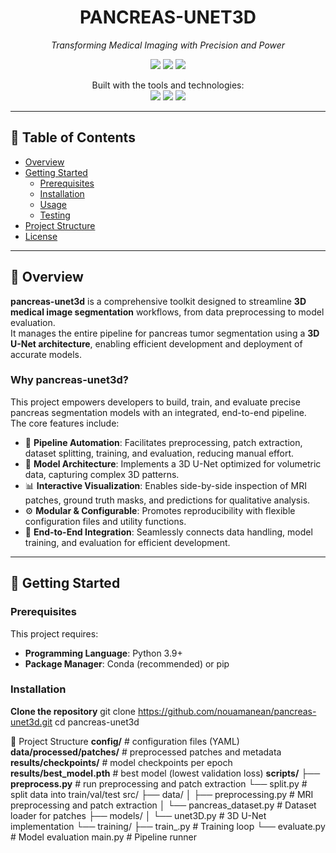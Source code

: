 <h1 align="center">PANCREAS-UNET3D</h1>

<p align="center">
  <em>Transforming Medical Imaging with Precision and Power</em>
</p>

<p align="center">
  <img src="https://img.shields.io/badge/last%20commit-today-brightgreen" />
  <img src="https://img.shields.io/badge/python-100%25-blue" />
  <img src="https://img.shields.io/badge/languages-1-lightgrey" />
</p>

<p align="center">
  Built with the tools and technologies:<br/>
  <img src="https://img.shields.io/badge/Markdown-black?logo=markdown" />
  <img src="https://img.shields.io/badge/Python-blue?logo=python" />
  <img src="https://img.shields.io/badge/YAML-red?logo=yaml" />
</p>

---

## 📑 Table of Contents
- [Overview](#overview)
- [Getting Started](#getting-started)
  - [Prerequisites](#prerequisites)
  - [Installation](#installation)
  - [Usage](#usage)
  - [Testing](#testing)
- [Project Structure](#project-structure)
- [License](#license)

---

## 📘 Overview

**pancreas-unet3d** is a comprehensive toolkit designed to streamline **3D medical image segmentation** workflows, from data preprocessing to model evaluation.  
It manages the entire pipeline for pancreas tumor segmentation using a **3D U-Net architecture**, enabling efficient development and deployment of accurate models.

### Why pancreas-unet3d?

This project empowers developers to build, train, and evaluate precise pancreas segmentation models with an integrated, end-to-end pipeline.  
The core features include:

- 🚀 **Pipeline Automation**: Facilitates preprocessing, patch extraction, dataset splitting, training, and evaluation, reducing manual effort.
- 🧠 **Model Architecture**: Implements a 3D U-Net optimized for volumetric data, capturing complex 3D patterns.
- 📊 **Interactive Visualization**: Enables side-by-side inspection of MRI patches, ground truth masks, and predictions for qualitative analysis.
- ⚙️ **Modular & Configurable**: Promotes reproducibility with flexible configuration files and utility functions.
- 🔗 **End-to-End Integration**: Seamlessly connects data handling, model training, and evaluation for efficient development.

---

## 🚀 Getting Started

### Prerequisites
This project requires:
- **Programming Language**: Python 3.9+
- **Package Manager**: Conda (recommended) or pip

### Installation
 **Clone the repository**
git clone https://github.com/nouamanean/pancreas-unet3d.git
cd pancreas-unet3d

📂 Project Structure
**config/**                  # configuration files (YAML)
**data/processed/patches/**  # preprocessed patches and metadata
**results/checkpoints/**     # model checkpoints per epoch
**results/best_model.pth**   # best model (lowest validation loss)
**scripts/**
  ├── **preprocess.py**      # run preprocessing and patch extraction
  └── split.py           # split data into train/val/test
src/
  ├── data/
  │   ├── preprocessing.py    # MRI preprocessing and patch extraction
  │   └── pancreas_dataset.py # Dataset loader for patches
  ├── models/
  │   └── unet3D.py           # 3D U-Net implementation
  └── training/
      ├── train_.py           # Training loop
      └── evaluate.py         # Model evaluation
main.py                  # Pipeline runner


